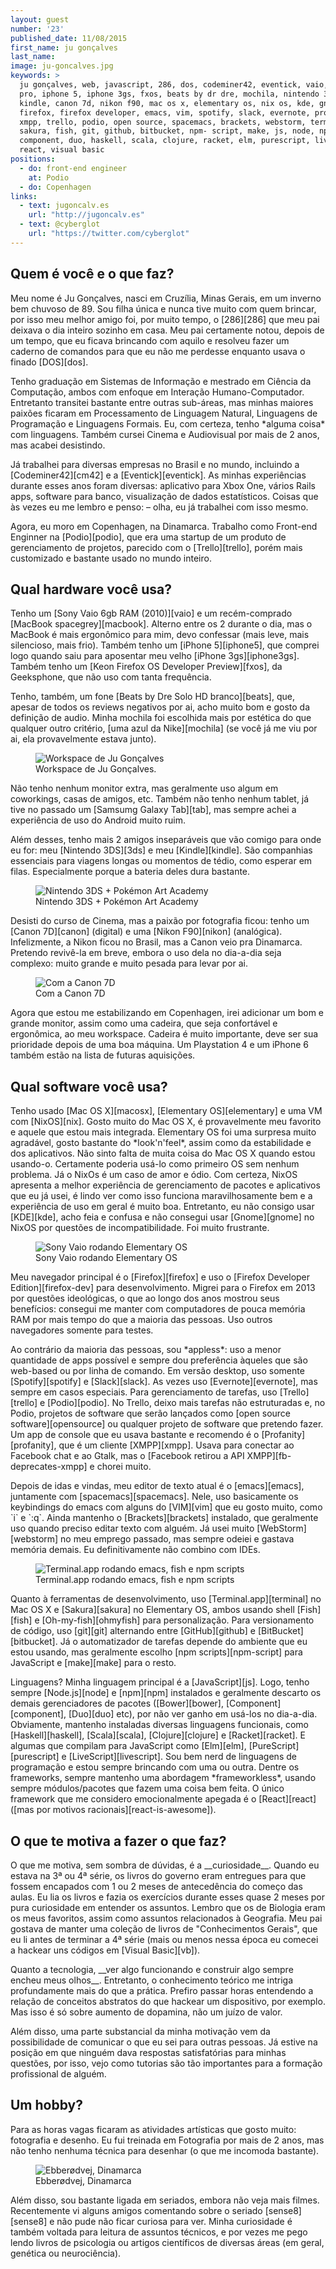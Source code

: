 ```yaml
---
layout: guest
number: '23'
published_date: 11/08/2015
first_name: ju gonçalves
last_name:
image: ju-goncalves.jpg
keywords: >
  ju gonçalves, web, javascript, 286, dos, codeminer42, eventick, vaio, macbook
  pro, iphone 5, iphone 3gs, fxos, beats by dr dre, mochila, nintendo 3ds,
  kindle, canon 7d, nikon f90, mac os x, elementary os, nix os, kde, gnome,
  firefox, firefox developer, emacs, vim, spotify, slack, evernote, profanity,
  xmpp, trello, podio, open source, spacemacs, brackets, webstorm, terminal,
  sakura, fish, git, github, bitbucket, npm- script, make, js, node, npm, bower,
  component, duo, haskell, scala, clojure, racket, elm, purescript, livescript,
  react, visual basic
positions:
  - do: front-end engineer
    at: Podio
  - do: Copenhagen
links:
  - text: jugoncalv.es
    url: "http://jugoncalv.es"
  - text: @cyberglot
    url: "https://twitter.com/cyberglot"
---
```


<section class="question">
  <div class="wrapper">
    <div class="question-title-area">
      <h2 class="question-title">Quem é você e o que faz?</h2>
    </div>
    <div class="question-content-area">
      <div class="question-content text">
        <p>
        Meu nome é Ju Gonçalves, nasci em Cruzília, Minas Gerais, em um inverno
        bem chuvoso de 89. Sou filha única e nunca tive muito com quem brincar,
        por isso meu melhor amigo foi, por muito tempo, o [286][286] que meu pai
        deixava o dia inteiro sozinho em casa. Meu pai certamente notou, depois
        de um tempo, que eu ficava brincando com aquilo e resolveu fazer um
        caderno de comandos para que eu não me perdesse enquanto usava o finado
        [DOS][dos].
        </p>
        <p>
        Tenho graduação em Sistemas de Informação e mestrado em Ciência da
        Computação, ambos com enfoque em Interação Humano-Computador. Entretanto
        transitei bastante entre outras sub-áreas, mas minhas maiores paixões
        ficaram em Processamento de Linguagem Natural, Linguagens de Programação
        e Linguagens Formais. Eu, com certeza, tenho *alguma coisa* com
        linguagens. Também cursei Cinema e Audiovisual por mais de 2 anos, mas
        acabei desistindo.
        </p>
        <p>
        Já trabalhei para diversas empresas no Brasil e no mundo, incluindo a
        [Codeminer42][cm42] e a [Eventick][eventick]. As minhas experiências
        durante esses anos foram diversas: aplicativo para Xbox One, vários
        Rails apps, software para banco, visualização de dados estatísticos.
        Coisas que às vezes eu me lembro e penso: – olha, eu já trabalhei com
        isso mesmo.
        </p>
        <p>
        Agora, eu moro em Copenhagen, na Dinamarca. Trabalho como Front-end
        Enginner na [Podio][podio], que era uma startup de um produto de
        gerenciamento de projetos, parecido com o [Trello][trello], porém mais
        customizado e bastante usado no mundo inteiro.
        </p>
      </div>
    </div>
  </div>
</section>

[286]: http://vignette4.wikia.nocookie.net/uncyclopedia/images/3/31/286.jpg
[dos]: https://en.wikipedia.org/wiki/DOS
[cm42]: http://www.codeminer42.com/
[eventick]: http://www.codeminer42.com/
[podio]: https://podio.com/
[trello]: http://trello.com/

<section class="question">
  <div class="wrapper">
    <div class="question-title-area">
      <h2 class="question-title">Qual hardware você usa?</h2>
    </div>
    <div class="question-content-area">
      <div class="question-content text">
        <p>
        Tenho um [Sony Vaio 6gb RAM (2010)][vaio] e um recém-comprado
        [MacBook spacegrey][macbook]. Alterno entre os 2 durante o dia, mas o MacBook é
        mais ergonômico para mim, devo confessar (mais leve, mais silencioso,
        mais frio). Também tenho um [iPhone 5][iphone5], que comprei logo quando
        saiu para aposentar meu velho [iPhone 3gs][iphone3gs]. Também tenho um
        [Keon Firefox OS Developer Preview][fxos], da Geeksphone, que não uso
        com tanta frequência.
        </p>
        <p>
        Tenho, também, um fone [Beats by Dre Solo HD branco][beats], que, apesar
        de todos os reviews negativos por ai, acho muito bom e gosto da
        definição de audio. Minha mochila foi escolhida mais por estética do que
        qualquer outro critério, [uma azul da Nike][mochila] (se você já me viu
        por ai, ela provavelmente estava junto).
        </p>
        <figure class="image-fit">
          <img src="/images/content/ju-goncalves-workspace.jpg"
               alt="Workspace de Ju Gonçalves" />
          <figcaption class="caption-top">
            Workspace de Ju Gonçalves.
          </figcaption>
        </figure>
        <p>
        Não tenho nenhum monitor extra, mas geralmente uso algum em coworkings,
        casas de amigos, etc. Também não tenho nenhum tablet, já tive no passado
        um [Samsumg Galaxy Tab][tab], mas sempre achei a experiência de uso do
        Android muito ruim.
        </p>
        <p>
        Além desses, tenho mais 2 amigos inseparáveis que vão comigo para onde
        eu for: meu [Nintendo 3DS][3ds] e meu [Kindle][kindle]. São companhias
        essenciais para viagens longas ou momentos de tédio, como esperar em
        filas. Especialmente porque a bateria deles dura bastante.
        </p>
        <figure class="image-fit">
          <img src="/images/content/ju-goncalves-3ds.jpg"
               alt="Nintendo 3DS + Pokémon Art Academy" />
          <figcaption class="caption-bottom">
            Nintendo 3DS + Pokémon Art Academy
          </figcaption>
        </figure>
        <p>
        Desisti do curso de Cinema, mas a paixão por fotografia ficou: tenho um
        [Canon 7D][canon] (digital) e uma [Nikon F90][nikon] (analógica).
        Infelizmente, a Nikon ficou no Brasil, mas a Canon veio pra Dinamarca.
        Pretendo revivê-la em breve, embora o uso dela no dia-a-dia seja
        complexo: muito grande e muito pesada para levar por ai.
        </p>
        <figure class="image-fit">
          <img src="/images/content/ju-goncalves-canon7d.jpg"
               alt="Com a Canon 7D" />
          <figcaption class="caption-top">
            Com a Canon 7D
          </figcaption>
        </figure>
        <p>
        Agora que estou me estabilizando em Copenhagen, irei adicionar um bom e
        grande monitor, assim como uma cadeira, que seja confortável e
        ergonômica, ao meu workspace. Cadeira é muito importante, deve ser sua
        prioridade depois de uma boa máquina. Um Playstation 4 e um iPhone 6
        também estão na lista de futuras aquisições.
        </p>
      </div>
    </div>
  </div>
</section>

[vaio]: http://cdn.instructables.com/FN8/HCS7/GVA8VEGE/FN8HCS7GVA8VEGE.MEDIUM.jpg
[macbook]: http://www.trustedreviews.com/12-inch-macbook-2015-review
[iphone5]: http://www.techtudo.com.br/tudo-sobre/iphone-5.html
[iphone3gs]: http://www.techtudo.com.br/tudo-sobre/iphone-3gs.html
[fxos]: http://gadgetynews.com/wp-content/uploads/2013/01/Firefox-phone-keon-peak.jpg
[beats]: http://www.digitaltrends.com/headphone-reviews/beats-by-dr-dre-solo-review/
[mochila]: https://standupskateshop.com/wp-content/uploads/2013/04/NIKE-PIEDMONT-BACKPACK-BLUE-RED.jpg
[tab]: http://cdn2.gsmarena.com/vv/pics/samsung/samsung-p1010-galaxy-tab-wi-fi-1.jpg
[3ds]: http://www.techtudo.com.br/tudo-sobre/nintendo-3ds.html
[kindle]: http://www.techtudo.com.br/tudo-sobre/kindle.html
[canon]: http://www.techtudo.com.br/tudo-sobre/canon-eos-7d.html
[nikon]: https://upload.wikimedia.org/wikipedia/commons/b/b9/Nikon_n90s.JPG

<section class="question">
  <div class="wrapper">
    <div class="question-title-area">
      <h2 class="question-title">Qual software você usa?</h2>
    </div>
    <div class="question-content-area">
      <div class="question-content text">
        <p>
        Tenho usado [Mac OS X][macosx], [Elementary OS][elementary] e uma VM com
        [NixOS][nix]. Gosto muito do Mac OS X, é provavelmente meu favorito e
        aquele que estou mais integrada. Elementary OS foi uma surpresa muito
        agradável, gosto bastante do *look'n'feel*, assim como da estabilidade
        e dos aplicativos. Não sinto falta de muita coisa do Mac OS X quando
        estou usando-o. Certamente poderia usá-lo como primeiro OS sem nenhum
        problema. Já o NixOs é um caso de amor e ódio. Com certeza, NixOS
        apresenta a melhor experiência de gerenciamento de pacotes e aplicativos
        que eu já usei, é lindo ver como isso funciona maravilhosamente bem e a
        experiência de uso em geral é muito boa. Entretanto, eu não consigo usar
        [KDE][kde], acho feia e confusa e não consegui usar [Gnome][gnome] no
        NixOS por questões de incompatibilidade. Foi muito frustrante.
        </p>
        <figure class="image-fit">
          <img
            src="/images/content/ju-goncalves-elementary.jpg"
            alt="Sony Vaio rodando Elementary OS"
          />
          <figcaption class="caption-bottom">
            Sony Vaio rodando Elementary OS
          </figcaption>
        </figure>
        <p>
        Meu navegador principal é o [Firefox][firefox] e uso o
        [Firefox Developer Edition][firefox-dev] para desenvolvimento. Migrei
        para o Firefox em 2013 por questões ideológicas, o que ao longo dos anos
        mostrou seus benefícios: consegui me manter com computadores de pouca
        memória RAM por mais tempo do que a maioria das pessoas. Uso outros
        navegadores somente para testes.
        </p>
        <p>
        Ao contrário da maioria das pessoas, sou *appless*: uso a menor
        quantidade de apps possível e sempre dou preferência àqueles que são
        web-based ou por linha de comando. Em versão desktop, uso somente
        [Spotify][spotify] e [Slack][slack]. As vezes uso [Evernote][evernote],
        mas sempre em casos especiais. Para gerenciamento de tarefas, uso
        [Trello][trello] e [Podio][podio]. No Trello, deixo mais tarefas não
        estruturadas e, no Podio, projetos de software que serão lançados como
        [open source software][opensource] ou qualquer projeto de software que pretendo
        fazer. Um app de console que eu usava bastante e recomendo é o
        [Profanity][profanity], que é um cliente [XMPP][xmpp]. Usava para
        conectar ao Facebook chat e ao Gtalk, mas o
        [Facebook retirou a API XMPP][fb-deprecates-xmpp] e chorei muito.
        </p>
        <p>
        Depois de idas e vindas, meu editor de texto atual é o [emacs][emacs],
        juntamente com [spacemacs][spacemacs]. Nele, uso basicamente os
        keybindings do emacs com alguns do [VIM][vim] que eu gosto muito, como
        `i` e `:q`. Ainda mantenho o [Brackets][brackets] instalado, que
        geralmente uso quando preciso editar texto com alguém. Já usei muito
        [WebStorm][webstorm] no meu emprego passado, mas sempre odeiei e gastava
        memória demais. Eu definitivamente não combino com IDEs.
        </p>
        <figure class="image-fit">
          <img src="/images/content/ju-goncalves-emacs-terminal-fish.jpg"
               alt="Terminal.app rodando emacs, fish e npm scripts" />
          <figcaption class="caption-bottom">
            Terminal.app rodando emacs, fish e npm scripts
          </figcaption>
        </figure>
        <p>
        Quanto à ferramentas de desenvolvimento, uso [Terminal.app][terminal] no
        Mac OS X e [Sakura][sakura] no Elementary OS, ambos usando shell
        [Fish][fish] e [Oh-my-fish][ohmyfish] para personalização. Para
        versionamento de código, uso [git][git] alternando entre
        [GitHub][github] e [BitBucket][bitbucket]. Já o automatizador de tarefas
        depende do ambiente que eu estou usando, mas geralmente escolho
        [npm scripts][npm-script] para JavaScript e [make][make] para o resto.
        </p>
        <p>
        Linguagens? Minha linguagem principal é a [JavaScript][js]. Logo, tenho
        sempre [Node.js][node] e [npm][npm] instalados e geralmente descarto os
        demais gerenciadores de pacotes ([Bower][bower], [Component][component],
        [Duo][duo] etc), por não ver ganho em usá-los no dia-a-dia. Obviamente,
        mantenho instaladas diversas linguagens funcionais, como
        [Haskell][haskell], [Scala][scala], [Clojure][clojure] e
        [Racket][racket]. E algumas que compilam para JavaScript como
        [Elm][elm], [PureScript][purescript] e [LiveScript][livescript]. Sou bem
        nerd de linguagens de programação e estou sempre brincando com uma ou
        outra. Dentre os frameworks, sempre mantenho uma abordagem
        *frameworkless*, usando sempre módulos/pacotes que fazem uma coisa bem
        feita. O único framework que me considero emocionalmente apegada é o
        [React][react] ([mas por motivos racionais][react-is-awesome]).
        </p>
      </div>
    </div>
  </div>
</section>

[macosx]: https://pt.wikipedia.org/wiki/OS_X
[elementary]: https://elementary.io/
[nix]: http://nixos.org/
[kde]: https://www.kde.org/
[gnome]: https://www.gnome.org/
[firefox]: https://www.mozilla.org/en-US/firefox/new/
[firefox-dev]: https://www.mozilla.org/en-US/firefox/developer/
[emacs]: https://www.gnu.org/software/emacs/
[vim]: http://www.vim.org/
[spotify]: https://www.spotify.com/
[slack]: https://slack.com/
[evernote]: https://evernote.com/
[profanity]: http://www.profanity.im/
[xmpp]: http://xmpp.org/
[fb-deprecates-xmpp]: https://developers.facebook.com/docs/chat
[opensource]: https://en.wikipedia.org/wiki/Open-source_software
[spacemacs]: https://github.com/syl20bnr/spacemacs
[sublime]: http://www.sublimetext.com/3
[brackets]: http://brackets.io/
[webstorm]: https://www.jetbrains.com/webstorm/
[terminal]: https://en.wikipedia.org/wiki/Terminal_%28OS_X%29
[sakura]: https://launchpad.net/sakura
[fish]: http://fishshell.com/
[ohmyfish]: http://bpinto.github.io/oh-my-fish/
[git]: https://git-scm.com/
[github]: https://github.com/jugoncalves
[bitbucket]: https://bitbucket.org/jugoncalves
[npm-script]: http://blog.keithcirkel.co.uk/how-to-use-npm-as-a-build-tool/
[make]: http://www.gnu.org/software/make/
[js]: https://www.javascript.com/
[node]: https://nodejs.org/
[npm]: http://npmjs.com/
[bower]: http://bower.io/
[component]: https://github.com/componentjs/component
[duo]: http://duojs.org/
[haskell]: https://www.haskell.org/
[scala]: http://www.scala-lang.org/
[clojure]: http://clojure.org/
[racket]: http://racket-lang.org/
[elm]: http://elm-lang.org/
[purescript]: http://www.purescript.org/
[livescript]: http://livescript.net/
[react]: http://facebook.github.io/react/
[react-is-awesome]: http://jlongster.com/Removing-User-Interface-Complexity,-or-Why-React-is-Awesome

<section class="question">
  <div class="wrapper">
    <div class="question-title-area">
      <h2 class="question-title">O que te motiva a fazer o que faz?</h2>
    </div>
    <div class="question-content-area">
      <div class="question-content text">
        <p>
        O que me motiva, sem sombra de dúvidas, é a __curiosidade__. Quando eu
        estava na 3ª ou 4ª série, os livros do governo eram entregues para que
        fossem encapados com 1 ou 2 meses de antecedência do começo das aulas.
        Eu lia os livros e fazia os exercícios durante esses quase 2 meses por
        pura curiosidade em entender os assuntos. Lembro que os de Biologia eram
        os meus favoritos, assim como assuntos relacionados à Geografia. Meu pai
        gostava de manter uma coleção de livros de "Conhecimentos Gerais", que
        eu li antes de terminar a 4ª série (mais ou menos nessa época eu comecei
        a hackear uns códigos em [Visual Basic][vb]).
        </p>
        <p>
        Quanto a tecnologia, __ver algo funcionando e construir algo sempre
        encheu meus olhos__. Entretanto, o conhecimento teórico me intriga
        profundamente mais do que a prática. Prefiro passar horas entendendo a
        relação de conceitos abstratos do que hackear um dispositivo, por
        exemplo. Mas isso é só sobre aumento de dopamina, não um juízo de valor.
        </p>
        <p>
        Além disso, uma parte substancial da minha motivação vem da
        possibilidade de comunicar o que eu sei para outras pessoas. Já estive
        na posição em que ninguém dava respostas satisfatórias para minhas
        questões, por isso, vejo como tutorias são tão importantes para a
        formação profissional de alguém.
        </p>
      </div>
    </div>
  </div>
</section>

[vb]: https://en.wikipedia.org/wiki/Visual_Basic

<section class="question">
  <div class="wrapper">
    <div class="question-title-area">
      <h2 class="question-title">Um hobby?</h2>
    </div>
    <div class="question-content-area">
      <div class="question-content text">
        <p>
        Para as horas vagas ficaram as atividades artísticas que gosto muito:
        fotografia e desenho. Eu fui treinada em Fotografia por mais de 2 anos,
        mas não tenho nenhuma técnica para desenhar (o que me incomoda bastante).
        </p>
        <figure class="image-fit">
          <img src="/images/content/ju-goncalves-holte.jpg"
               alt="Ebberødvej, Dinamarca" />
          <figcaption class="caption-bottom">
            Ebberødvej, Dinamarca
          </figcaption>
        </figure>
        <p>
        Além disso, sou bastante ligada em seriados, embora não veja mais
        filmes. Recentemente vi alguns amigos comentando sobre o seriado
        [sense8][sense8] e não pude não ficar curiosa para ver. Minha
        curiosidade é também voltada para leitura de assuntos técnicos, e por
        vezes me pego lendo livros de psicologia ou artigos científicos de
        diversas áreas (em geral, genética ou neurociência).
        </p>
      </div>
    </div>
  </div>
</section>

[sense8]: http://www.imdb.com/title/tt2431438/

